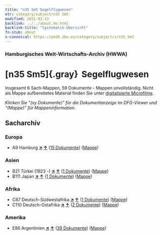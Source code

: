 ```yaml
---
title: "n35 Sm5 Segelflugwesen"
etr: category/subject/n35 Sm5
modified: 2021-03-13
backlink: ../../about.de.html
backlink-title: "Systematik-Übersicht"
fn-stub: about
x-canonical: https://pm20.zbw.eu/category/subject/s/n35_Sm5
---
```


### Hamburgisches Welt-Wirtschafts-Archiv (HWWA)
# [n35 Sm5]{.gray}&#8201; Segelflugwesen&#160; 




Insgesamt 6 Sach-Mappen, 59 Dokumente - Mappen unvollständig.
Nicht als Mappe aufbereitetes Material finden Sie unter [digitalisierte Microfilme](/film/h1_sh.de.html).

_Klicken Sie "(xy Dokumente)" für die Dokumentanzeige im DFG-Viewer und "(Mappe)" für Mappeninformation._

## Sacharchiv




### Europa

- A9 Hamburg [**&nearr;**](../../../geo/i/140905/about.de.html "Hamburg (alle Mappen)") [**&uarr;**](../../../geo/about.de.html#A9 "Ländersystematik") (<a href="https://pm20.zbw.eu/dfgview/sh/140905,145688" title="über: Hamburg : Segelflugwesen" target="_blank">15 Dokumente</a>) ([Mappe](../../../../folder/sh/1409xx/140905/1456xx/145688/about.de.html))

### Asien

- B21 Türkei (1923 -) [**&nearr;**](../../../geo/i/141111/about.de.html "Türkei (1923 -) (alle Mappen)") [**&uarr;**](../../../geo/about.de.html#B21 "Ländersystematik") (<a href="https://pm20.zbw.eu/dfgview/sh/141111,145688" title="über: Türkei (1923 -) : Segelflugwesen" target="_blank">1 Dokumente</a>) ([Mappe](../../../../folder/sh/1411xx/141111/1456xx/145688/about.de.html))
- B111 Japan [**&nearr;**](../../../geo/i/141272/about.de.html "Japan (alle Mappen)") [**&uarr;**](../../../geo/about.de.html#B111 "Ländersystematik") (<a href="https://pm20.zbw.eu/dfgview/sh/141272,145688" title="über: Japan : Segelflugwesen" target="_blank">1 Dokumente</a>) ([Mappe](../../../../folder/sh/1412xx/141272/1456xx/145688/about.de.html))

### Afrika

- C87 Deutsch-Südwestafrika [**&nearr;**](../../../geo/i/141450/about.de.html "Deutsch-Südwestafrika (alle Mappen)") [**&uarr;**](../../../geo/about.de.html#C87 "Ländersystematik") (<a href="https://pm20.zbw.eu/dfgview/sh/141450,145688" title="über: Deutsch-Südwestafrika : Segelflugwesen" target="_blank">1 Dokumente</a>) ([Mappe](../../../../folder/sh/1414xx/141450/1456xx/145688/about.de.html))
- C110 Deutsch-Ostafrika [**&nearr;**](../../../geo/i/141471/about.de.html "Deutsch-Ostafrika (alle Mappen)") [**&uarr;**](../../../geo/about.de.html#C110 "Ländersystematik") (<a href="https://pm20.zbw.eu/dfgview/sh/141471,145688" title="über: Deutsch-Ostafrika : Segelflugwesen" target="_blank">2 Dokumente</a>) ([Mappe](../../../../folder/sh/1414xx/141471/1456xx/145688/about.de.html))

### Amerika

- E86 Argentinien [**&nearr;**](../../../geo/i/141692/about.de.html "Argentinien (alle Mappen)") [**&uarr;**](../../../geo/about.de.html#E86 "Ländersystematik") (<a href="https://pm20.zbw.eu/dfgview/sh/141692,145688" title="über: Argentinien : Segelflugwesen" target="_blank">39 Dokumente</a>) ([Mappe](../../../../folder/sh/1416xx/141692/1456xx/145688/about.de.html))


